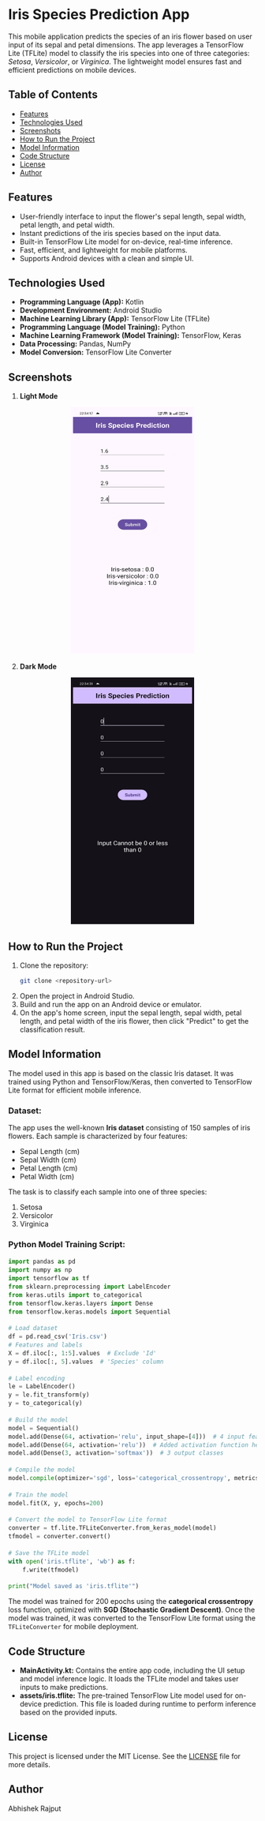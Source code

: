 # Iris Species Prediction App

This mobile application predicts the species of an iris flower based on user input of its sepal and petal dimensions. The app leverages a  TensorFlow Lite (TFLite) model to classify the iris species into one of three categories: *Setosa*, *Versicolor*, or *Virginica*. The lightweight model ensures fast and efficient predictions on mobile devices.

## Table of Contents

- [Features](#features)
- [Technologies Used](#technologies-used)
- [Screenshots](#screenshots)
- [How to Run the Project](#how-to-run-the-project)
- [Model Information](#model-information)
- [Code Structure](#code-structure)
- [License](#license)
- [Author](#author)

## Features

- User-friendly interface to input the flower's sepal length, sepal width, petal length, and petal width.
- Instant predictions of the iris species based on the input data.
- Built-in TensorFlow Lite model for on-device, real-time inference.
- Fast, efficient, and lightweight for mobile platforms.
- Supports Android devices with a clean and simple UI.

## Technologies Used

- **Programming Language (App):** Kotlin
- **Development Environment:** Android Studio
- **Machine Learning Library (App):** TensorFlow Lite (TFLite)
- **Programming Language (Model Training):** Python
- **Machine Learning Framework (Model Training):** TensorFlow, Keras
- **Data Processing:** Pandas, NumPy
- **Model Conversion:** TensorFlow Lite Converter

## Screenshots

1. **Light Mode**

<p align="center">
  <img src="Images/light.jpg" height="500" width="250" alt="Light Image">
</p>

2. **Dark Mode**

<p align="center">
  <img src="Images/dark.jpg" height="500" width="250" alt="Dark Image">
</p>

## How to Run the Project

1. Clone the repository:
   ```bash
   git clone <repository-url>
   ```
2. Open the project in Android Studio.
3. Build and run the app on an Android device or emulator.
4. On the app's home screen, input the sepal length, sepal width, petal length, and petal width of the iris flower, then click "Predict" to get the classification result.

## Model Information

The model used in this app is based on the classic Iris dataset. It was trained using Python and TensorFlow/Keras, then converted to TensorFlow Lite format for efficient mobile inference.

### Dataset:

The app uses the well-known **Iris dataset** consisting of 150 samples of iris flowers. Each sample is characterized by four features:

- Sepal Length (cm)
- Sepal Width (cm)
- Petal Length (cm)
- Petal Width (cm)

The task is to classify each sample into one of three species:

1. Setosa
2. Versicolor
3. Virginica

### Python Model Training Script:

```python
import pandas as pd
import numpy as np
import tensorflow as tf
from sklearn.preprocessing import LabelEncoder
from keras.utils import to_categorical
from tensorflow.keras.layers import Dense
from tensorflow.keras.models import Sequential

# Load dataset
df = pd.read_csv('Iris.csv')
# Features and labels
X = df.iloc[:, 1:5].values  # Exclude 'Id'
y = df.iloc[:, 5].values  # 'Species' column

# Label encoding
le = LabelEncoder()
y = le.fit_transform(y)
y = to_categorical(y)

# Build the model
model = Sequential()
model.add(Dense(64, activation='relu', input_shape=[4]))  # 4 input features
model.add(Dense(64, activation='relu'))  # Added activation function here
model.add(Dense(3, activation='softmax'))  # 3 output classes

# Compile the model
model.compile(optimizer='sgd', loss='categorical_crossentropy', metrics=['acc'])

# Train the model
model.fit(X, y, epochs=200)

# Convert the model to TensorFlow Lite format
converter = tf.lite.TFLiteConverter.from_keras_model(model)
tfmodel = converter.convert()

# Save the TFLite model
with open('iris.tflite', 'wb') as f:
    f.write(tfmodel)

print("Model saved as 'iris.tflite'")

```

The model was trained for 200 epochs using the **categorical crossentropy** loss function, optimized with **SGD (Stochastic Gradient Descent)**. Once the model was trained, it was converted to the TensorFlow Lite format using the `TFLiteConverter` for mobile deployment.

## Code Structure

- **MainActivity.kt:** Contains the entire app code, including the UI setup and model inference logic. It loads the TFLite model and takes user inputs to make predictions.
- **assets/iris.tflite:** The pre-trained TensorFlow Lite model used for on-device prediction. This file is loaded during runtime to perform inference based on the provided inputs.

## License

This project is licensed under the MIT License. See the [LICENSE](LICENSE) file for more details.

## Author

Abhishek Rajput

